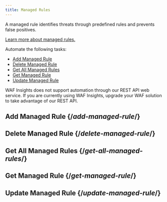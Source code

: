 ```yaml
---
title: Managed Rules
---
```


A managed rule identifies threats through predefined rules and prevents false positives.

[Learn more about managed rules.](/guides/security/managed_rules)

Automate the following tasks:
-   [Add Managed Rule](#add-managed-rule)
-   [Delete Managed Rule](#delete-managed-rule)
-   [Get All Managed Rules](#get-all-managed-rules)
-   [Get Managed Rule](#get-managed-rule)
-   [Update Managed Rule](#update-managed-rule)

<Callout type="info">

  WAF Insights does not support automation through our REST API web service. If you are currently using WAF Insights, upgrade your WAF solution to take advantage of our REST API.

</Callout>

## Add Managed Rule {/*add-managed-rule*/}


## Delete Managed Rule {/*delete-managed-rule*/}


## Get All Managed Rules {/*get-all-managed-rules*/}


## Get Managed Rule {/*get-managed-rule*/}


## Update Managed Rule {/*update-managed-rule*/}

